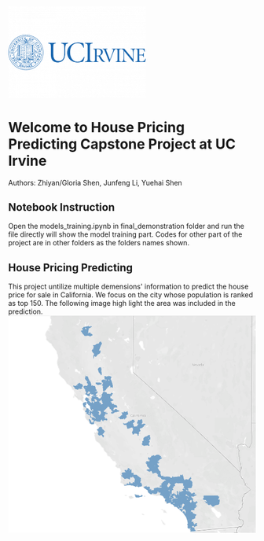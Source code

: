 <img src="Image/uc-irvine.png" width = '280'>

# Welcome to House Pricing Predicting Capstone Project at UC Irvine

Authors: Zhiyan/Gloria Shen, 
Junfeng Li, 
Yuehai Shen


## Notebook Instruction
Open the models_training.ipynb in final_demonstration folder and run the file directly will show the model training part. Codes for other part of the project are in other folders as the folders names shown. 

## House Pricing Predicting 

This project untilize multiple demensions' information to predict the house price for sale in California. We focus on the city whose population is ranked as top 150. The following image high light the area was included in the prediction.
<img src="Image/General_view.png" >
